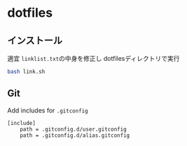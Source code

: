 # dotfiles

## インストール

適宜 `linklist.txt`の中身を修正し
dotfilesディレクトリで実行

```bash
bash link.sh
```

## Git

Add includes for `.gitconfig`

```gitconfig
[include]
    path = .gitconfig.d/user.gitconfig
    path = .gitconfig.d/alias.gitconfig
```
